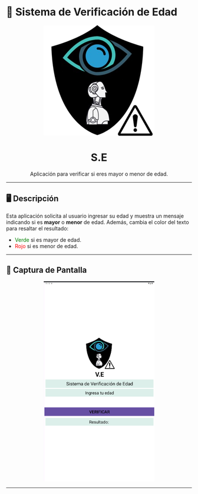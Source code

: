 # 📱 Sistema de Verificación de Edad

<div align="center">
    <img src="Verificadordeedad/app/src/main/res/drawable/logo.png" alt="Logo de la App" width="300">
    <h1>S.E</h1>
    <p>Aplicación para verificar si eres mayor o menor de edad.</p>
</div>

---

## 🖥️ Descripción

<p>Esta aplicación solicita al usuario ingresar su edad y muestra un mensaje indicando si es <b>mayor</b> o <b>menor</b> de edad. Además, cambia el color del texto para resaltar el resultado:</p>

<ul>
    <li><span style="color:green;">Verde</span> si es mayor de edad.</li>
    <li><span style="color:red;">Rojo</span> si es menor de edad.</li>
</ul>

---

## 🎨 Captura de Pantalla

<div align="center">
    <img src="https://github.com/Erick-Puni/Verficador-de-Edad/blob/master/Captura%20de%20pantalla%202024-11-27%20165425.png" alt="Captura de pantalla" width="300">
</div>

---



